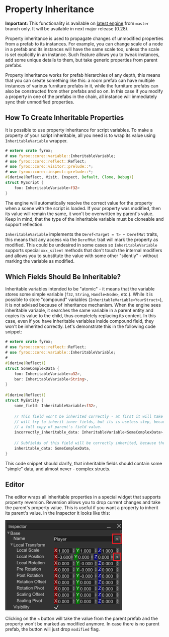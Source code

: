 # Property Inheritance

**Important:** This functionality is available on [latest engine](../beginning/scripting.md#using-latest-engine-version)
from `master` branch only. It will be available in next major release (0.28).

Property inheritance is used to propagate changes of unmodified properties from a prefab to its instances. For example,
you can change scale of a node in a prefab and its instances will have the same scale too, unless the scale is
set explicitly in an instance. Such feature allows you to tweak instances, add some unique details to them, but take
generic properties from parent prefabs.

Property inheritance works for prefab hierarchies of any depth, this means that you can create something like this:
a room prefab can have multiple instances of various furniture prefabs in it, while the furniture prefabs can also be
constructed from other prefabs and so on. In this case if you modify a property in one of the prefabs in the chain, 
all instance will immediately sync their unmodified properties. 

## How To Create Inheritable Properties

It is possible to use property inheritance for script variables. To make a property of your script inheritable, all you
need is to wrap its value using `InheritableVariable` wrapper.

```rust
# extern crate fyrox;
# use fyrox::core::variable::InheritableVariable;
# use fyrox::core::reflect::Reflect;
# use fyrox::core::visitor::prelude::*;
# use fyrox::core::inspect::prelude::*;
#[derive(Reflect, Visit, Inspect, Default, Clone, Debug)]
struct MyScript {
    foo: InheritableVariable<f32>
}
```

The engine will automatically resolve the correct value for the property when a scene with the script is loaded. If your
property was modified, then its value will remain the same, it won't be overwritten by parent's value. Keep in mind,
that the type of the inheritable variable must be cloneable and support reflection.

`InheritableVariable` implements the `Deref<Target = T> + DerefMut` traits, this means that any access via the `DerefMut` trait
will mark the property as modified. This could be undesired in some cases so `InheritableVariable` supports special `xxx_silent` 
methods that don't touch the internal modifiers and allows you to substitute the value with some other "silently" -
without marking the variable as modified.

## Which Fields Should Be Inheritable?

Inheritable variables intended to be "atomic" - it means that the variable stores some simple variable (`f32`, `String`,
`Handle<Node>`, etc.). While it is possible to store "compound" variables (`InheritableVariable<YourStruct>`), it is
not advised because of inheritance mechanism. When the engine sees inheritable variable, it searches the same variable
in a parent entity and copies its value to the child, thus completely replacing its content. In this case, even if you
have inheritable variables inside compound field, they won't be inherited correctly. Let's demonstrate this in the
following code snippet:

```rust
# extern crate fyrox;
# use fyrox::core::reflect::Reflect;
# use fyrox::core::variable::InheritableVariable;
# 
#[derive(Reflect)]
struct SomeComplexData {
    foo: InheritableVariable<u32>,
    bar: InheritableVariable<String>,
}

#[derive(Reflect)]
struct MyEntity {
    some_field: InheritableVariable<f32>,

    // This field won't be inherited correctly - at first it will take parent's value and then
    // will try to inherit inner fields, but its is useless step, because inner data is already
    // a full copy of parent's field value.
    incorrectly_inheritable_data: InheritableVariable<SomeComplexData>,

    // Subfields of this field will be correctly inherited, because the field itself is not inheritable.
    inheritable_data: SomeComplexData,
}
```

This code snippet should clarify, that inheritable fields should contain some "simple" data, and almost never - complex
structs.

## Editor

The editor wraps all inheritable properties in a special widget that supports property reversion. Reversion allows you
to drop current changes and take the parent's property value. This is useful if you want a property to inherit its parent's 
value. In the Inspector it looks like this:

![revert](./revert.png)

Clicking on the `<` button will take the value from the parent prefab and the property won't be marked as modified anymore. In case
there is no parent prefab, the button will just drop `modified` flag.
